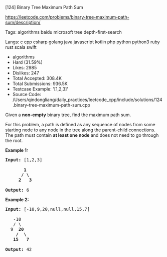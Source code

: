 [124] Binary Tree Maximum Path Sum  

https://leetcode.com/problems/binary-tree-maximum-path-sum/description/

Tags:   algorithms   baidu   microsoft   tree   depth-first-search 

Langs:  c   cpp   csharp   golang   java   javascript   kotlin   php   python   python3   ruby   rust   scala   swift 

* algorithms
* Hard (31.59%)
* Likes:    2985
* Dislikes: 247
* Total Accepted:    308.4K
* Total Submissions: 936.5K
* Testcase Example:  '[1,2,3]'
* Source Code:       /Users/qindongliang/daily_practices/leetcode_cpp/include/solutions/124.binary-tree-maximum-path-sum.cpp

<p>Given a <strong>non-empty</strong> binary tree, find the maximum path sum.</p>

<p>For this problem, a path is defined as any sequence of nodes from some starting node to any node in the tree along the parent-child connections. The path must contain <strong>at least one node</strong> and does not need to go through the root.</p>

<p><strong>Example 1:</strong></p>

<pre>
<strong>Input:</strong> [1,2,3]

       <strong>1</strong>
      <strong>/ \</strong>
     <strong>2</strong>   <strong>3</strong>

<strong>Output:</strong> 6
</pre>

<p><strong>Example 2:</strong></p>

<pre>
<strong>Input:</strong> [-10,9,20,null,null,15,7]

&nbsp;  -10
&nbsp; &nbsp;/ \
&nbsp; 9 &nbsp;<strong>20</strong>
&nbsp; &nbsp; <strong>/ &nbsp;\</strong>
&nbsp; &nbsp;<strong>15 &nbsp; 7</strong>

<strong>Output:</strong> 42
</pre>

